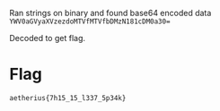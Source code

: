 Ran strings on binary and found base64 encoded data
`YWV0aGVyaXVzezdoMTVfMTVfbDMzN181cDM0a30=`

Decoded to get flag.

# Flag
```aetherius{7h15_15_l337_5p34k}```
